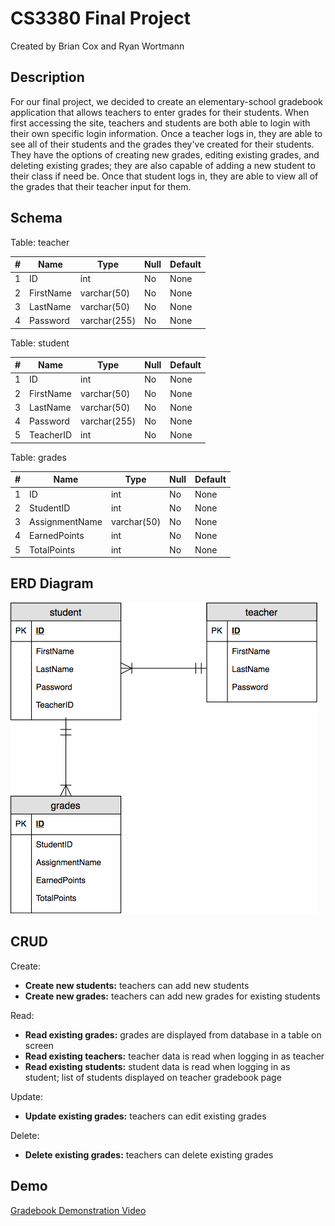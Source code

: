 # CS3380 Final Project

Created by Brian Cox and Ryan Wortmann

## Description

For our final project, we decided to create an elementary-school gradebook application that allows teachers to enter grades for their students.  When first accessing the site, teachers and students are both able to login with their own specific login information.  Once a teacher logs in, they are able to see all of their students and the grades they've created for their students.  They have the options of creating new grades, editing existing grades, and deleting existing grades; they are also capable of adding a new student to their class if need be.  Once that student logs in, they are able to view all of the grades that their teacher input for them.

## Schema

Table: teacher

|  #  |  Name       |  Type          |  Null  |  Default  |
|-----|-------------|----------------|--------|-----------|
|  1  |  ID         |  int           |  No    |  None     |
|  2  |  FirstName  |  varchar(50)   |  No    |  None     |
|  3  |  LastName   |  varchar(50)   |  No    |  None     |
|  4  |  Password   |  varchar(255)  |  No    |  None     |

Table: student

|  #  |  Name       |  Type          |  Null  |  Default  |
|-----|-------------|----------------|--------|-----------|
|  1  |  ID         |  int           |  No    |  None     |
|  2  |  FirstName  |  varchar(50)   |  No    |  None     |
|  3  |  LastName   |  varchar(50)   |  No    |  None     |
|  4  |  Password   |  varchar(255)  |  No    |  None     |
|  5  |  TeacherID  |  int           |  No    |  None     |

Table: grades

|  #  |  Name            |  Type         |  Null  |  Default  |
|-----|------------------|---------------|--------|-----------|
|  1  |  ID              |  int          |  No    |  None     |
|  2  |  StudentID       |  int          |  No    |  None     |
|  3  |  AssignmentName  |  varchar(50)  |  No    |  None     |
|  4  |  EarnedPoints    |  int          |  No    |  None     |
|  5  |  TotalPoints     |  int          |  No    |  None     |

## ERD Diagram

![ERD Diagram](docs/FinalProjectERD.png)

## CRUD

Create:

- **Create new students:** teachers can add new students
- **Create new grades:** teachers can add new grades for existing students

Read:

- **Read existing grades:** grades are displayed from database in a table on screen
- **Read existing teachers:** teacher data is read when logging in as teacher
- **Read existing students:** student data is read when logging in as student; list of students displayed on teacher gradebook page

Update:

- **Update existing grades:** teachers can edit existing grades

Delete:

- **Delete existing grades:** teachers can delete existing grades

## Demo

[Gradebook Demonstration Video](https://youtu.be/HA0lV2CGDf4)
